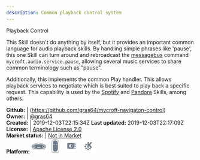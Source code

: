 ```yaml
---
description: Common playback control system
---
```

Playback Control

This Skill doesn't do anything by itself, but it provides an important common
language for audio playback skills.  By handling simple phrases like
'pause', this one Skill can turn around and rebroadcast the [messagebus](https://mycroft.ai/documentation/message-bus/)
command `mycroft.audio.service.pause`, allowing several music services to share
common terminology such as "pause".

Additionally, this implements the common Play handler.  This allows playback
services to negotiate which is best suited to play back a specific request.
This capability is used by the [Spotify](https://github.com/forslund/spotify-skill) and [Pandora](https://github.com/mycroftai/pianobar-skill) Skills, among others.

**Github:** | (https://github.com/gras64/mycroft-navigaton-control)  
**Owner:** | [@gras64](https://github.com/gras64)  
**Created:** | 2019-12-03T22:15:34Z  **Last updated:** 2019-12-03T22:17:09Z  
**License:** | [Apache License 2.0](https://api.github.com/licenses/apache-2.0)  
**Market status:** | [Not in Market](https://market.mycroft.ai/skill/)  
**Platform:**   ![](.gitbook/assets/mark-1-icon.png)  ![](.gitbook/assets/mark-2-icon.png)  ![](.gitbook/assets/picroft-icon.png)  ![](.gitbook/assets/kde.png)   
